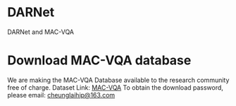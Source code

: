 # DARNet
DARNet and MAC-VQA


# Download MAC-VQA database
We are making the MAC-VQA Database available to the research community free of charge. 
Dataset Link: [MAC-VQA](https://pan.baidu.com/s/1smvqTu8qUkMkckbeN7Atbw?pwd=1026)
To obtain the download password, please email: cheunglaihip@163.com
